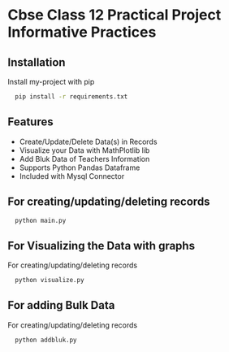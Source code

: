 
# Cbse Class 12 Practical Project Informative Practices




## Installation

Install my-project with pip

```bash
  pip install -r requirements.txt

```
    
## Features

- Create/Update/Delete Data(s) in Records
- Visualize your Data with MathPlotlib lib
- Add Bluk Data of Teachers Information
- Supports Python Pandas Dataframe
- Included with Mysql Connector


## For creating/updating/deleting records



```bash
  python main.py
```

## For Visualizing the Data with graphs

For creating/updating/deleting records

```bash
  python visualize.py
```

## For adding Bulk Data

For creating/updating/deleting records

```bash
  python addbluk.py
```
